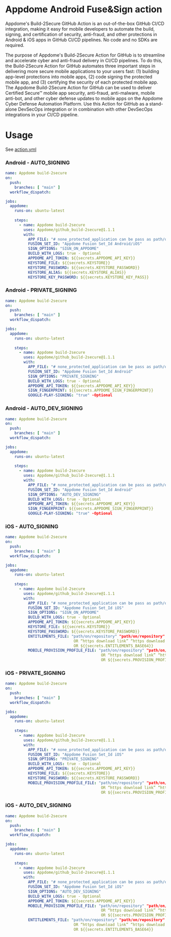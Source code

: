 # Appdome Android Fuse&Sign action

Appdome's Build-2Secure GitHub Action is an out-of-the-box GitHub CI/CD integration, making it easy for mobile developers to automate the build, signing, and certification of security, anti-fraud, and other protections in Android & iOS apps in GitHub CI/CD pipelines. No code and no SDKs are required.

The purpose of Appdome's Build-2Secure Action for GitHub is to streamline and accelerate cyber and anti-fraud delivery in CI/CD pipelines. To do this, the Build-2Secure Action for GitHub automates three important steps in delivering more secure mobile applications to your users fast: (1) building app-level protections into mobile apps, (2) code signing the protected mobile app, and (3) certifying the security of each protected mobile app. The Appdome Build-2Secure Action for GitHub can be used to deliver Certified Secure™ mobile app security, anti-fraud, anti-malware, mobile anti-bot, and other cyber defense updates to mobile apps on the Appdome Cyber Defense Automation Platform. Use this Action for GitHub as a stand-alone DevSecOps integration or in combination with other DevSecOps integrations in your CI/CD pipeline.  


# Usage

See [action.yml](action.yml)

### Android - AUTO_SIGNING
```yaml
name: Appdome build-2secure
on:
  push:
    branches: [ "main" ]
  workflow_dispatch:

jobs:
  appdome:
    runs-on: ubuntu-latest
    
    steps:
      - name: Appdome build-2secure
        uses: Appdome/github_build-2secure@1.1.1
        with:
          APP_FILE: "# none_protected_application can be pass as path/on/repository OR https://download_link"
          FUSION_SET_ID: "Appdome Fusion Set_Id Android/iOS"
          SIGN_OPTIONS: "SIGN_ON_APPDOME"
          BUILD_WITH_LOGS: true - Optional
          APPDOME_API_TOKEN: ${{secrets.APPDOME_API_KEY}}
          KEYSTORE_FILE: ${{secrets.KEYSTORE}}
          KEYSTORE_PASSWORD: ${{secrets.KEYSTORE_PASSWORD}}
          KEYSTORE_ALIAS: ${{secrets.KEYSTORE_ALIAS}}
          KEYSTORE_KEY_PASSWORD: ${{secrets.KEYSTORE_KEY_PASS}}
```

### Android - PRIVATE_SIGNING
```yaml
name: Appdome build-2secure
on:
  push:
    branches: [ "main" ]
  workflow_dispatch:

jobs:
  appdome:
    runs-on: ubuntu-latest
    
    steps:
      - name: Appdome build-2secure
        uses: Appdome/github_build-2secure@1.1.1
        with:
          APP_FILE: "# none_protected_application can be pass as path/on/repository OR https://download_link"
          FUSION_SET_ID: "Appdome Fusion Set_Id Android"
          SIGN_OPTIONS: "PRIVATE_SIGNING"
          BUILD_WITH_LOGS: true - Optional
          APPDOME_API_TOKEN: ${{secrets.APPDOME_API_KEY}}
          SIGN_FINGERPRINT: ${{secrets.APPDOME_SIGN_FINGERPRINT}}
          GOOGLE-PLAY-SIGNING: "true" -Optional
```

### Android - AUTO_DEV_SIGNING
```yaml
name: Appdome build-2secure
on:
  push:
    branches: [ "main" ]
  workflow_dispatch:

jobs:
  appdome:
    runs-on: ubuntu-latest
    
    steps:
      - name: Appdome build-2secure
        uses: Appdome/github_build-2secure@1.1.1
        with:
          APP_FILE: "# none_protected_application can be pass as path/on/repository OR https://download_link"
          FUSION_SET_ID: "Appdome Fusion Set_Id Android"
          SIGN_OPTIONS: "AUTO_DEV_SIGNING"
          BUILD_WITH_LOGS: true - Optional
          APPDOME_API_TOKEN: ${{secrets.APPDOME_API_KEY}}
          SIGN_FINGERPRINT: ${{secrets.APPDOME_SIGN_FINGERPRINT}}
          GOOGLE-PLAY-SIGNING: "true" -Optional
```

### iOS - AUTO_SIGNING
```yaml
name: Appdome build-2secure
on:
  push:
    branches: [ "main" ]
  workflow_dispatch:

jobs:
  appdome:
    runs-on: ubuntu-latest
    
    steps:
      - name: Appdome build-2secure
        uses: Appdome/github_build-2secure@1.1.1
        with:
          APP_FILE: "# none_protected_application can be pass as path/on/repository OR https://download_link"
          FUSION_SET_ID: "Appdome Fusion Set_Id iOS"
          SIGN_OPTIONS: "SIGN_ON_APPDOME"
          BUILD_WITH_LOGS: true - Optional
          APPDOME_API_TOKEN: ${{secrets.APPDOME_API_KEY}}
          KEYSTORE_FILE: ${{secrets.KEYSTORE}}
          KEYSTORE_PASSWORD: ${{secrets.KEYSTORE_PASSWORD}}
          ENTITLEMENTS_FILE: "path/on/repository" "path/on/repository" ... 
                              OR “https download link” “https download link” ....
                              OR ${{secrets.ENTITLEMENTS_BASE64}}
          MOBILE_PROVISION_PROFILE_FILE: "path/on/repository" "path/on/repository" ...
                                          OR “https download link” “https download link” ....
                                          OR ${{secrets.PROVISION_PROFILE_BASE64}}
```

### iOS - PRIVATE_SIGNING
```yaml
name: Appdome build-2secure
on:
  push:
    branches: [ "main" ]
  workflow_dispatch:

jobs:
  appdome:
    runs-on: ubuntu-latest
    
    steps:
      - name: Appdome build-2secure
        uses: Appdome/github_build-2secure@1.1.1
        with:
          APP_FILE: "# none_protected_application can be pass as path/on/repository OR https://download_link"
          FUSION_SET_ID: "Appdome Fusion Set_Id iOS"
          SIGN_OPTIONS: "PRIVATE_SIGNING"
          BUILD_WITH_LOGS: true - Optional
          APPDOME_API_TOKEN: ${{secrets.APPDOME_API_KEY}}
          KEYSTORE_FILE: ${{secrets.KEYSTORE}}
          KEYSTORE_PASSWORD: ${{secrets.KEYSTORE_PASSWORD}}
          MOBILE_PROVISION_PROFILE_FILE: "path/on/repository" "path/on/repository" ...
                                          OR “https download link” “https download link” ....
                                          OR ${{secrets.PROVISION_PROFILE_BASE64}}
```

### iOS - AUTO_DEV_SIGNING
```yaml
name: Appdome build-2secure
on:
  push:
    branches: [ "main" ]
  workflow_dispatch:

jobs:
  appdome:
    runs-on: ubuntu-latest
    
    steps:
      - name: Appdome build-2secure
        uses: Appdome/github_build-2secure@1.1.1
        with:
          APP_FILE: "# none_protected_application can be pass as path/on/repository OR https://download_link"
          FUSION_SET_ID: "Appdome Fusion Set_Id iOS"
          SIGN_OPTIONS: "AUTO_DEV_SIGNING"
          BUILD_WITH_LOGS: true - Optional
          APPDOME_API_TOKEN: ${{secrets.APPDOME_API_KEY}}
          MOBILE_PROVISION_PROFILE_FILE: "path/on/repository" "path/on/repository" ...
                                          OR “https download link” “https download link” ....
                                          OR ${{secrets.PROVISION_PROFILE_BASE64}}
          ENTITLEMENTS_FILE: "path/on/repository" "path/on/repository" ... 
                              OR “https download link” “https download link” ....
                              OR ${{secrets.ENTITLEMENTS_BASE64}}
```

